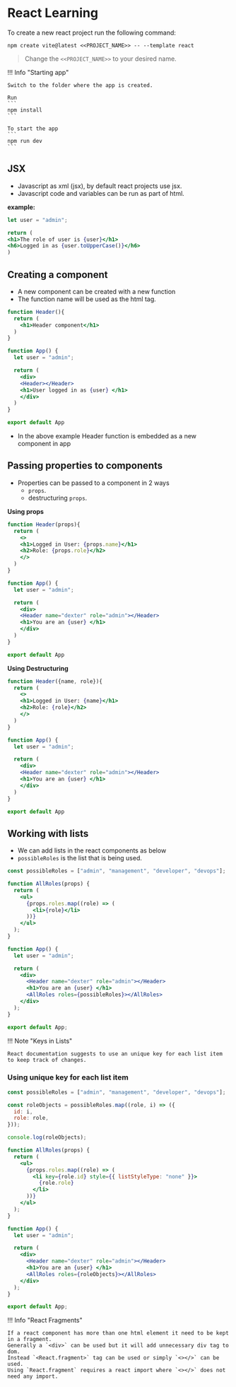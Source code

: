 # React Learning

To create a new react project run the following command:

```shell
npm create vite@latest <<PROJECT_NAME>> -- --template react
```

> Change the `<<PROJECT_NAME>>` to your desired name.

!!! Info "Starting app"

    Switch to the folder where the app is created.

    Run 
    ```
    npm install
    ```

    To start the app 
    ```
    npm run dev
    ```


## JSX

- Javascript as xml (jsx), by default react projects use jsx. 
- Javascript code and variables can be run as part of html.

**example:**

```jsx
let user = "admin";

return (
<h1>The role of user is {user}</h1>
<h6>Logged in as {user.toUpperCase()}</h6>
)

```

## Creating a component

- A new component can be created with a new function
- The function name will be used as the html tag.

```jsx
function Header(){
  return (
    <h1>Header component</h1>
  )
}

function App() {
  let user = "admin";

  return (
    <div>
    <Header></Header>
    <h1>User logged in as {user} </h1>
    </div>
  )
}

export default App
```

- In the above example Header function is embedded as a new component in app

## Passing properties to components

- Properties can be passed to a component in 2 ways
    - `props`.
    - destructuring `props`.

**Using props**

```jsx
function Header(props){
  return (
    <>
    <h1>Logged in User: {props.name}</h1>
    <h2>Role: {props.role}</h2>
    </>
  )
}

function App() {
  let user = "admin";

  return (
    <div>
    <Header name="dexter" role="admin"></Header>
    <h1>You are an {user} </h1>
    </div>
  )
}

export default App
```

**Using Destructuring**

```jsx
function Header({name, role}){
  return (
    <>
    <h1>Logged in User: {name}</h1>
    <h2>Role: {role}</h2>
    </>
  )
}

function App() {
  let user = "admin";

  return (
    <div>
    <Header name="dexter" role="admin"></Header>
    <h1>You are an {user} </h1>
    </div>
  )
}

export default App
```

## Working with lists

- We can add lists in the react components as below
- `possibleRoles` is the list that is being used.

```jsx
const possibleRoles = ["admin", "management", "developer", "devops"];

function AllRoles(props) {
  return (
    <ul>
      {props.roles.map((role) => (
        <li>{role}</li>
      ))}
    </ul>
  );
}

function App() {
  let user = "admin";

  return (
    <div>
      <Header name="dexter" role="admin"></Header>
      <h1>You are an {user} </h1>
      <AllRoles roles={possibleRoles}></AllRoles>
    </div>
  );
}

export default App;
```

!!! Note "Keys in Lists"

    React documentation suggests to use an unique key for each list item to keep track of changes.

### Using unique key for each list item

```jsx
const possibleRoles = ["admin", "management", "developer", "devops"];

const roleObjects = possibleRoles.map((role, i) => ({
  id: i,
  role: role,
}));

console.log(roleObjects);

function AllRoles(props) {
  return (
    <ul>
      {props.roles.map((role) => (
        <li key={role.id} style={{ listStyleType: "none" }}>
          {role.role}
        </li>
      ))}
    </ul>
  );
}

function App() {
  let user = "admin";

  return (
    <div>
      <Header name="dexter" role="admin"></Header>
      <h1>You are an {user} </h1>
      <AllRoles roles={roleObjects}></AllRoles>
    </div>
  );
}

export default App;
```

!!! Info "React Fragments"

    If a react component has more than one html element it need to be kept in a fragment.
    Generally a `<div>` can be used but it will add unnecessary div tag to dom.
    Instead `<React.fragment>` tag can be used or simply `<></>` can be used.
    Using `React.fragment` requires a react import where `<></>` does not need any import.